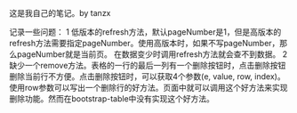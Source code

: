 这是我自己的笔记。by tanzx

记录一些问题：
1 低版本的refresh方法，默认pageNumber是1，但是高版本的refresh方法需要指定pageNumber。使用高版本时，如果不写pageNumber，那么pageNumber就是当前页。
在数据变少时调用refresh方法就会查不到数据。
2 缺少一个remove方法。表格的一行的最后一列有一个删除按钮时，点击删除按钮删除当前行不方便。点击删除按钮时，可以获取4个参数(e, value, row, index)。
使用row参数可以写出一个删除行的好方法。页面中就可以调用这个好方法来实现删除功能。然而在bootstrap-table中没有实现这个好方法。

